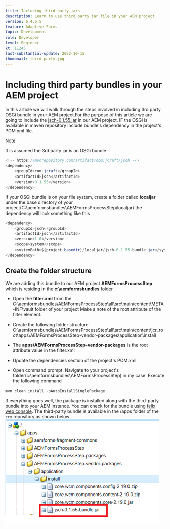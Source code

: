 ```yaml
---
title: Including third party jars
description: Learn to use third party jar file in your AEM project
version: 6.4,6.5
feature: Adaptive Forms
topic: Development
role: Developer
level: Beginner
kt: 11245
last-substantial-update: 2022-10-15
thumbnail: third-party.jpg
---
```

# Including third party bundles in your AEM project

In this article we will walk through the steps involved in including 3rd party OSGi bundle in your AEM project.For the purpose of this article we are going to include the [jsch-0.1.55.jar](https://repo1.maven.org/maven2/com/jcraft/jsch/0.1.55/jsch-0.1.55.jar) in our AEM project.  IF the OSGi is available in maven repository include bundle's dependency in the project's POM.xml file.

>[!NOTE]
> It is assumed the 3rd party jar is an OSGi bundle

```java
<!-- https://mvnrepository.com/artifact/com.jcraft/jsch -->
<dependency>
    <groupId>com.jcraft</groupId>
    <artifactId>jsch</artifactId>
    <version>0.1.55</version>
</dependency>

```

If your OSGi bundle is on your file system, create a folder called **localjar** under the base directory of your project(C:\aemformsbundles\AEMFormsProcessStep\localjar) the dependency will look something like this

```java
<dependency>
    <groupId>jsch</groupId>
    <artifactId>jsch</artifactId>
    <version>1.0</version>
    <scope>system</scope>
    <systemPath>${project.basedir}/localjar/jsch-0.1.55-bundle.jar</systemPath>
</dependency>
```

## Create the folder structure

We are adding this bundle to our AEM project **AEMFormsProcessStep** which is residing in  the **c:\aemformsbundles** folder

* Open the **filter.xml** from the C:\aemformsbundles\AEMFormsProcessStep\all\src\main\content\META-INF\vault folder of your project
Make a note of the root attribute  of the filter element.

* Create the following folder structure C:\aemformsbundles\AEMFormsProcessStep\all\src\main\content\jcr_root\apps\AEMFormsProcessStep-vendor-packages\application\install
* The **apps/AEMFormsProcessStep-vendor-packages** is the root attribute value in the filter.xml
* Update the dependencies section of the project's POM.xml
* Open command prompt. Navigate to your project's folder(c:\aemformsbundles\AEMFormsProcessStep) in my case. Execute the following command

```java
mvn clean install -pAutoInstallSinglePackage
```

If everything goes well, the package is installed along with the third-party bundle into your AEM instance. You can check for the bundle using [felix web console](http://localhost:4502/system/console/bundles). The third-party bundle is available in the /apps folder of the `crx` repository as shown below
![third-party](assets/custom-bundle1.png)




